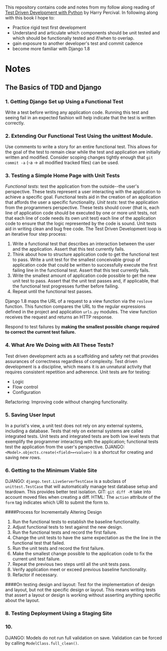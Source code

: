 This repository contains code and notes from my follow along reading of [Test Driven Development with Python](http://shop.oreilly.com/product/0636920029533.do) by Harry Percival. In following along with this book I hope to:

 - Practice rigid test first development
 - Understand and articulate which components should be unit tested and which should be functionally tested and if/when to overlap.
 - gain exposure to another developer's test and commit cadence
 - become more familiar with Django 1.8


# Notes
## The Basics of TDD and Django
### 1. Getting Django Set up Using a Functional Test
Write a test before writing any application code. Running this test and seeing fail in an expected fashion will help indicate that the test
is written correctly.
### 2. Extending Our Functional Test Using the unittest Module.
Use comments to write a story for an entire functional test. This allows
for the goal of the test to remain clear while the test and application
are initially written and modified. Consider scoping changes tightly
enough that `git commit -a` (-a -> all modified tracked files) can be
used.
### 3. Testing a Simple Home Page with Unit Tests
*Functional tests*: test the application from the outside--the user's perspective. These tests represent a user interacting with the
application to achieve a specific goal. Functional tests aid in the
creation of an application that affords the user a specific
functionality.
*Unit tests*: test the application from the programmers perspective.
These tests should cover (that is, each line of application code should
be executed by one or more unit tests, not that each line of code needs
its own unit test) each line of the application code to ensure
that the logic represented by the code is sound. Unit tests aid in
writing clean and bug free code.
The Test Driven Development loop is an iterative four step process:

1. Write a functional test that describes an interaction between the
user and the application. Assert that this test currently fails.
2. Think about how to structure application code to get the functional
test to pass. Write a unit test for the smallest conceivable group of application code that could be written to successfully execute the first
failing line in the functional test. Assert that this test currently
fails.
3. Write the smallest amount of application code possible to get the
new unit test to pass. Assert that the unit test passes and, if
applicable, that the functional test progresses further before failing.
4. Repeat until the functional test passes.

Django 1.8 maps the URL of a request to a view function via the
`reslove` function. This function compares the URL to the regular
expressions defined in the project and application `urls.py` modules.
The view function receives the request and returns an HTTP response.

Respond to test failures by **making the smallest possible change**
**required to correct the current test failure.**
### 4. What Are We Doing with All These Tests?
Test driven development acts as a scaffolding and safety net that
provides assurances of correctness regardless of complexity.
Test driven development is a discipline, which means it is an unnatural
activity that requires consistent repetition and adherence.
Unit tests are for testing:
 - Logic
 - Flow control
 - Configuration

Refactoring: Improving code without changing functionality.

### 5. Saving User Input
In a purist's view, a unit test does not rely on any external systems,
including a database. Tests that rely on external systems are called
integrated tests. Unit tests and integrated tests are both low level
tests that exemplify the programmer interacting with the application;
functional tests test the application from the user's perspective.
DJANGO: `<Model>.objects.create(<field>=<value>)` is a shortcut for
creating and saving new rows.

### 6. Getting to the Minimum Viable Site
DJANGO: `django.test.LiveServerTestCase` is a subclass of
`unittest.TestCase` that will automatically manage test database setup
and teardown. This provides better test isolation.
GIT: `git diff -M` take into account moved files when creating a diff.
HTML: The `action` attribute of the `form` tag indicates which URI to
submit the form to.

####Process for Incrementally Altering Design

1. Run the functional tests to establish the baseline functionality.
1. Adjust functional tests to test against the new design.
1. Run the functional tests and record the first failure.
1. Change the unit tests to have the same expectation as the
the line in the functional test that failed.
1. Run the unit tests and record the first failure.
1. Make the smallest change possible to the application code to fix the
current unit test failure.
1. Repeat the previous two steps until all the unit tests pass.
1. Verify application meet or exceed previous baseline functionality.
1. Refactor if necessary.

####On testing design and layout:
Test for the implementation of design and layout, but not the specific
design or layout. This means writing tests that assert a layout or
design is working without asserting anything specific about the layout.

### 8. Testing Deployment Using a Staging Site

### 10.

DJANGO: Models do not run full validation on save. Validation can be
forced by calling `ModelClass.full_clean()`.